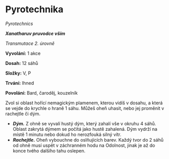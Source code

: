 # Pyrotechnika

*Pyrotechnics*

***Xanatharuv pruvodce vším***

 *Transmutace 2. úrovně* 
 

**Vyvolání:** 1 akce

**Dosah:** 12 sáhů

**Složky:** V, P

**Trvání:** Ihned

**Povolání:** Bard, čaroděj, kouzelník
 
Zvol si oblast hořící nemagickým plamenem, kterou vidíš v dosahu, a která se vejde do krychle o hraně 1 sáhu. Můžeš oheň uhasit, nebo jej proměnit v rachejtle či dým.
*  ***Dým.*** Z ohně se vyvalí hustý dým, který zahalí vše v okruhu 4 sáhů. Oblast zakrytá dýmem se počítá jako hustě zahalená. Dým vydrží na místě 1 minutu nebo dokud ho nerozfouká silný vítr.
*  ***Rachejtle.*** Oheň vybouchne do oslňujících barev. Každý tvor do 2 sáhů od ohně musí uspět v záchranném hodu na Odolnost, jinak je až do konce tvého dalšího tahu oslepen.